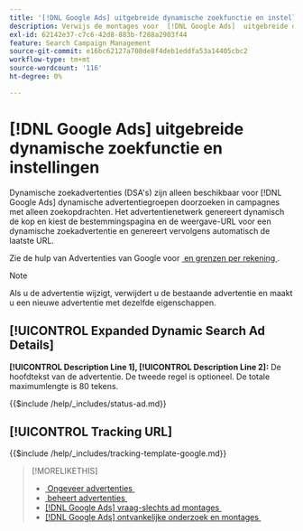 ```yaml
---
title: '[!DNL Google Ads] uitgebreide dynamische zoekfunctie en instellingen'
description: Verwijs de montages voor  [!DNL Google Ads]  uitgebreide dynamische onderzoeksadvertenties.
exl-id: 62142e37-c7c6-42d8-883b-f288a2903f44
feature: Search Campaign Management
source-git-commit: e16bc62127a708de8f4deb1eddfa53a14405cbc2
workflow-type: tm+mt
source-wordcount: '116'
ht-degree: 0%

---
```


# [!DNL Google Ads] uitgebreide dynamische zoekfunctie en instellingen

Dynamische zoekadvertenties (DSA&#39;s) zijn alleen beschikbaar voor [!DNL Google Ads] dynamische advertentiegroepen doorzoeken in campagnes met alleen zoekopdrachten. Het advertentienetwerk genereert dynamisch de kop en kiest de bestemmingspagina en de weergave-URL voor een dynamische zoekadvertentie en genereert vervolgens automatisch de laatste URL.

Zie de hulp van Advertenties van Google voor [&#x200B; en grenzen per rekening &#x200B;](https://support.google.com/google-ads/answer/6372658?hl=en).

>[!NOTE]
>
>Als u de advertentie wijzigt, verwijdert u de bestaande advertentie en maakt u een nieuwe advertentie met dezelfde eigenschappen.

## [!UICONTROL Expanded Dynamic Search Ad Details]

**[!UICONTROL Description Line 1], [!UICONTROL Description Line 2]:** De hoofdtekst van de advertentie. De tweede regel is optioneel. De totale maximumlengte is 80 tekens.

<!-- **[!UICONTROL Status]:** -->

{{$include /help/_includes/status-ad.md}}

## [!UICONTROL Tracking URL]

<!-- **[!UICONTROL Tracking Template]:** -->

{{$include /help/_includes/tracking-template-google.md}}

>[!MORELIKETHIS]
>
>* [&#x200B; Ongeveer advertenties &#x200B;](ad-about.md)
>* [&#x200B; beheert advertenties &#x200B;](ad-manage.md)
>* [[!DNL Google Ads]  vraag-slechts ad montages &#x200B;](ad-settings-google-call.md)
>* [[!DNL Google Ads]  ontvankelijke onderzoek en montages &#x200B;](ad-settings-google-rsa.md)
